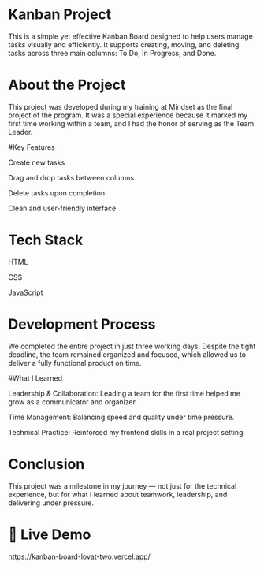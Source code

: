 # Kanban Project

This is a simple yet effective Kanban Board designed to help users manage tasks visually and efficiently. It supports creating, moving, and deleting tasks across three main columns: To Do, In Progress, and Done.

# About the Project

This project was developed during my training at Mindset as the final project of the program. It was a special experience because it marked my first time working within a team, and I had the honor of serving as the Team Leader.

#Key Features

Create new tasks

Drag and drop tasks between columns

Delete tasks upon completion

Clean and user-friendly interface


# Tech Stack

HTML

CSS

JavaScript


# Development Process

We completed the entire project in just three working days. Despite the tight deadline, the team remained organized and focused, which allowed us to deliver a fully functional product on time.

#What I Learned

Leadership & Collaboration: Leading a team for the first time helped me grow as a communicator and organizer.

Time Management: Balancing speed and quality under time pressure.

Technical Practice: Reinforced my frontend skills in a real project setting.


# Conclusion

This project was a milestone in my journey — not just for the technical experience, but for what I learned about teamwork, leadership, and delivering under pressure.

# 🔗 Live Demo
https://kanban-board-lovat-two.vercel.app/



